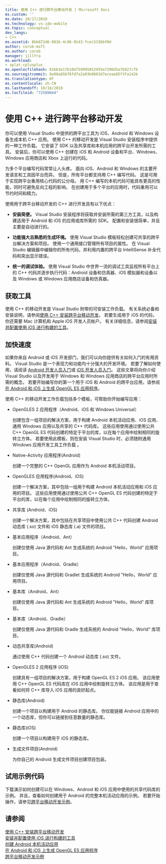 ```yaml
---
title: 使用 C++ 进行跨平台移动开发 | Microsoft Docs
ms.custom: ''
ms.date: 10/17/2019
ms.technology: vs-ide-mobile
ms.topic: conceptual
dev_langs:
- C++
ms.assetid: 0bb872d6-981b-4c96-9143-fcec5336bf0d
author: corob-msft
ms.author: corob
manager: jillfra
ms.workload:
- xplat-cplusplus
ms.openlocfilehash: 61bb3e17b104759995852959a7396d5a76927cfb
ms.sourcegitcommit: 8a96a65676fd7a2a03b0803d7eceae65f3fa142b
ms.translationtype: HT
ms.contentlocale: zh-CN
ms.lasthandoff: 10/18/2019
ms.locfileid: "72589044"
---
```

# <a name="cross-platform-mobile-development-with-c"></a>使用 C++ 进行跨平台移动开发

你可以使用 Visual Studio 中提供的跨平台工具为 iOS、Android 和 Windows 设备生成本机 C++ 应用。  使用 C++ 的移动开发是 Visual Studio 安装程序中提供的一种工作负载。 它安装了 SDK 以及共享库和本机应用的跨平台开发所需的工具。 安装后，你可以使用 C++ 创建在 iOS 和 Android 设备和平台、Windows、Windows 应用商店和 Xbox 上运行的代码。

为多个平台编写代码常常让人头疼。 面向 iOS、Android 和 Windows 的主要开发语言和工具因平台而异。 但是，所有平台都支持用 C++ 编写代码。 这是可用于实现跨平台重用核心代码的公分母。 用 C++ 编写的本机代码可能具有更高的性能，同时可避免反向工程的影响。 在创建用于多个平台的应用时，代码重用可以节约时间和精力。

使用用于跨平台移动开发的 C++ 进行开发具有以下优点：

- **安装简便。** Visual Studio 安装程序将获取并安装所需的第三方工具，以及构建适用于 Android 和 iOS 的应用或库所需的 SDK。 配置和安装很简单，并且主要是自动进行的。

- **功能强大且熟悉的生成环境。** 使用 Visual Studio 模板轻松创建可共享的跨平台解决方案和项目。 使用一个通用接口管理所有项目的属性。 在 Visual Studio 编辑器中编辑你的所有代码，并利用内置的跨平台 IntelliSense 补全代码和突出显示错误。

- **统一的调试体验。** 使用 Visual Studio 中世界一流的调试工具监视所有平台上的 C++ 代码并逐步执行代码：Android 设备和仿真器、iOS 模拟器和设备以及 Windows 或 Windows 应用商店设备和仿真器。

## <a name="get-the-tools"></a>获取工具

使用 C++ 的移动开发是 Visual Studio 附带的可安装工作负载。 有关系统必备和安装说明，请参阅[使用 C++ 安装跨平台移动开发](../cross-platform/install-visual-cpp-for-cross-platform-mobile-development.md)。 若要生成用于 iOS 的代码，你还需要 Mac 计算机和 Apple iOS 开发人员帐户。 有关详细信息，请参阅[安装并配置使用 iOS 进行构建的工具](../cross-platform/install-and-configure-tools-to-build-using-ios.md)。

## <a name="come-up-to-speed"></a>加快速度

如果你来自 Android 或 iOS 开发部门，我们可以向你提供有关如何入门的有用资料。 Visual Studio 是一个表现力和功能均十分强大的开发环境。 若要了解如何使用，请阅读 [Android 开发人员入门](/previous-versions/windows/apps/dn275875\(v=win.10\))或 [iOS 开发人员入门](/previous-versions/windows/apps/jj657966\(v=win.10\))。 这些文章将向你介绍 Visual Studio 以及开发用于 Windows 和 Windows 应用商店的跨平台应用时所需的概念。 若要开始编写你的第一个用于 iOS 和 Android 的跨平台应用，请参阅[在 Android 和 iOS 上生成 OpenGL ES 应用程序](../cross-platform/build-an-opengl-es-application-on-android-and-ios.md)。

使用 C++ 的移动开发工作负载包括多个模板，可帮助你开始编写应用：

- OpenGLES 2 应用程序（Android、iOS 和 Windows Universal）

  创建包含一组项目的解决方案，用于构建 Android 本机活动应用、iOS 应用、通用 Windows 应用以及共享的 C++ 代码库。 这些应用使用通过使用公共 C++ OpenGL ES 代码创建的特定于平台的库，以在每个应用中绘制相同的旋转立方体。 若要使用此模板，则在安装 Visual Studio 时，必须随附通用 Windows 应用开发工具工作负载  。

- Native-Activity 应用程序(Android)

  创建一个完整的 C++ OpenGL 应用作为 Android 本机活动项目。

- OpenGLES 应用程序(Android、iOS)

  创建一个解决方案，其中包括一组用于构建 Android 本机活动应用和 iOS 应用的项目。 这些应用使用通过使用公共 C++ OpenGL ES 代码创建的特定于平台的库，以在每个应用中绘制相同的旋转立方体。

- 共享库 (Android、iOS)

  创建一个解决方案，其中包括在共享项目中使用公共 C++ 代码创建 Android 动态库 (.so) 文件和 iOS 静态库 (.a) 文件的项目。

- 基本应用程序（Android、Ant）

  创建仅使用 Java 源代码和 Ant 生成系统的 Android "Hello，World" 应用项目。

- 基本应用程序（Android、Gradle）

  创建仅使用 Java 源代码和 Gradlet 生成系统的 Android "Hello，World" 应用项目。

- 基本库（Android、Ant）

  创建仅使用 Java 源代码和 Ant 生成系统的 Android "Hello，World" 库项目。

- 基本库（Android、Gradle）

  创建仅使用 Java 源代码和 Gradle 生成系统的 Android "Hello，World" 库项目。

- 动态共享库(Android)

  通过使用 C++ 代码创建一个 Android 动态库 (.so) 文件。

- OpenGLES 2 应用程序 (iOS)

  创建具有一组项目的解决方案，用于构建 OpenGL ES 2 iOS 应用。 该应用使用 C++ OpenGL ES 代码库在 iOS 应用中绘制旋转立方体。 该应用是用于查看如何将 C++ 库导入 iOS 应用的良好起点。

- 静态库(Android)

  创建一个项目以构建用于 Android 的静态库。 你仅能链接 Android 应用中的一个动态库，但你可以链接到任意数量的静态库。

- 静态库(iOS)

  创建一个项目以构建用于 iOS 的静态库。

- 生成文件项目(Android)

  为你自己的 Android 生成文件项目创建项目包装。

## <a name="try-out-sample-code"></a>试用示例代码

下载演示如何创建可以在 Windows、Android 和 iOS 应用中使用的共享代码库的示例。 并且，查看如何创建用于 Android 的完整本机活动应用的示例。 若要开始操作，请参见[跨平台移动开发示例](../cross-platform/cross-platform-mobile-development-examples.md)。

## <a name="see-also"></a>请参阅

[使用 C++ 安装跨平台移动开发](../cross-platform/install-visual-cpp-for-cross-platform-mobile-development.md)\
[安装并配置使用 iOS 进行构建的工具](../cross-platform/install-and-configure-tools-to-build-using-ios.md)\
[创建 Android 本机活动应用](../cross-platform/create-an-android-native-activity-app.md)\
[在 Android 和 iOS 上生成 OpenGL ES 应用程序](../cross-platform/build-an-opengl-es-application-on-android-and-ios.md)\
[跨平台移动开发示例](../cross-platform/cross-platform-mobile-development-examples.md)
